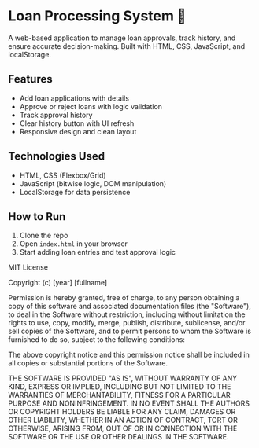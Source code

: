 # Loan Processing System 💼

A web-based application to manage loan approvals, track history, and ensure accurate decision-making. Built with HTML, CSS, JavaScript, and localStorage.

## Features
- Add loan applications with details
- Approve or reject loans with logic validation
- Track approval history
- Clear history button with UI refresh
- Responsive design and clean layout

## Technologies Used
- HTML, CSS (Flexbox/Grid)
- JavaScript (bitwise logic, DOM manipulation)
- LocalStorage for data persistence

## How to Run
1. Clone the repo
2. Open `index.html` in your browser
3. Start adding loan entries and test approval logic

MIT License

Copyright (c) [year] [fullname]

Permission is hereby granted, free of charge, to any person obtaining a copy
of this software and associated documentation files (the "Software"), to deal
in the Software without restriction, including without limitation the rights
to use, copy, modify, merge, publish, distribute, sublicense, and/or sell
copies of the Software, and to permit persons to whom the Software is
furnished to do so, subject to the following conditions:

The above copyright notice and this permission notice shall be included in all
copies or substantial portions of the Software.

THE SOFTWARE IS PROVIDED "AS IS", WITHOUT WARRANTY OF ANY KIND, EXPRESS OR
IMPLIED, INCLUDING BUT NOT LIMITED TO THE WARRANTIES OF MERCHANTABILITY,
FITNESS FOR A PARTICULAR PURPOSE AND NONINFRINGEMENT. IN NO EVENT SHALL THE
AUTHORS OR COPYRIGHT HOLDERS BE LIABLE FOR ANY CLAIM, DAMAGES OR OTHER
LIABILITY, WHETHER IN AN ACTION OF CONTRACT, TORT OR OTHERWISE, ARISING FROM,
OUT OF OR IN CONNECTION WITH THE SOFTWARE OR THE USE OR OTHER DEALINGS IN THE
SOFTWARE.
